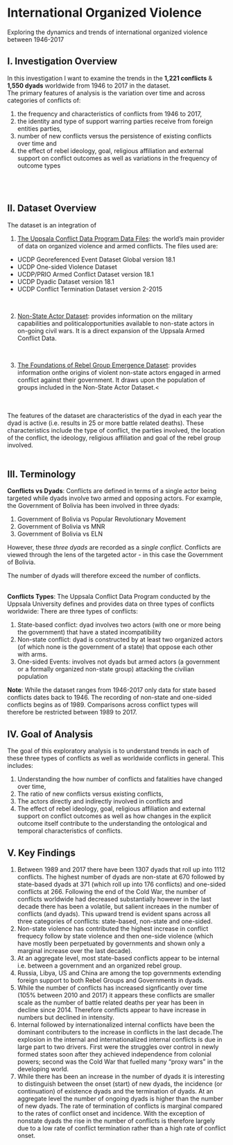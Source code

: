 # International Organized Violence
Exploring the dynamics and trends of international organized violence between 1946-2017


## I. Investigation Overview

In this investigation I want to examine the trends in the **1,221 conflicts** & **1,550 dyads** worldwide from 1946 to 2017 in the dataset. <br>
The primary features of analysis is the variation over time and across categories of conflicts of:
1. the frequency and characteristics of conflicts from 1946 to 2017, 
2. the identity and type of support warring parties receive from foreign entities parties,
3. number of new conflicts versus the persistence of existing conflicts over time and
4. the effect of rebel ideology, goal, religious affiliation and external support on conflict outcomes as well as variations in the frequency of outcome types
<br>
<br>

## II. Dataset Overview

The dataset is an integration of

1. [The Uppsala Conflict Data Program Data Files](https://ucdp.uu.se/downloads/): the world’s main provider of data on organized violence and armed conflicts. The files used are:
- UCDP Georeferenced Event Dataset Global version 18.1
- UCDP One-sided Violence Dataset
- UCDP/PRIO Armed Conflict Dataset version 18.1
- UCDP Dyadic Dataset version 18.1
- UCDP Conflict Termination Dataset version 2-2015
<br>

2. [Non-State Actor Dataset](http://ksgleditsch.com/eacd.html): provides information on the military capabilities and politicalopportunities available to non-state actors in on-going civil wars. It is a direct expansion of the Uppsala Armed Conflict Data.
<br>

3. [The Foundations of Rebel Group Emergence Dataset](https://www.jessicamaves.com/forge.html): provides information onthe origins of violent non-state actors engaged in armed conflict against their government. It draws upon the population of groups included in the Non-State Actor Dataset.<
<br>
<br>
The features of the dataset are characteristics of the dyad in each year the dyad is active (i.e. results in 25 or more battle related deaths). These characteristics include the type of conflict, the parties involved, the location of the conflict, the ideology, religious affiliation and goal of the rebel group involved.
<br>
<br>

## III. Terminology

**Conflicts vs Dyads**:
 Conflicts are defined in terms of a single actor being targeted while dyads involve two armed and opposing actors. For example, the Government of Bolivia has been involved in three dyads:
1. Government of Bolivia vs Popular Revolutionary Movement
2. Government of Bolivia vs MNR
3. Government of Bolivia vs ELN

However, these *three dyads* are recorded as a *single conflict*. Conflicts are viewed through the lens of the targeted actor - in this case the Government of Bolivia.

The number of dyads will therefore exceed the number of conflicts.
<br>
<br>

**Conflicts Types**:
The Uppsala Conflict Data Program conducted by the Uppsala University defines and provides data on three types of conflicts worldwide:
There are three types of conflicts:
1. State-based conflict: dyad involves two actors (with one or more being the government) that have a stated incompatibility
2. Non-state conflict: dyad is constructed by at least two organized actors (of which none is the government of a state) that oppose each other with arms. 
3. One-sided Events: involves not dyads but armed actors (a government or a formally organized non-state group) attacking the civilian population
   
**Note**:
While the dataset ranges from 1946-2017 only data for state based conflicts dates back to 1946. The recording of non-state and one-sided conflicts begins as of 1989. Comparisons across conflict types will therefore be restricted between 1989 to 2017.



## IV. Goal of Analysis

The goal of this exploratory analysis is to understand trends in each of these three types of conflicts as well as worldwide conflicts in general. 
This includes:
1. Understanding the how number of conflicts and fatalities have changed over time,
2. The ratio of new conflicts versus existing conflicts,
3. The actors directly and indirectly involved in conflicts and 
4. The effect of rebel ideology, goal, religious affiliation and external support on conflict outcomes as well as how changes in the explicit outcome itself contribute to the understanding the ontological and temporal characteristics of conflicts.


## V. Key Findings
1. Between 1989 and 2017 there have been 1307 dyads that roll up into 1112 conflicts. The highest number of dyads are non-state at 670 followed by state-based dyads at 371 (which roll up into 176 conflicts) and one-sided conflicts at 266. Following the end of the Cold War, the number of conflicts worldwide had decreased substantially however in the last decade there has been a volatile, but salient increaes in the number of conflicts (and dyads). This upward trend is evident spans across all three categories of conflicts: state-based, non-state and one-sided. 
2. Non-state violence has contributed the highest increase in conflict frequecy follow by state violence and then one-side violence (which have mostly been perpetuated by governments and shown only a marginal increase over the last decade). 
3. At an aggregate level, most state-based conflicts appear to be internal i.e. between a government and an organized rebel group. 
4. Russia, Libya, US and China are among the top governments extending foreign support to both Rebel Groups and Governments in dyads. 
5. While the number of conflicts has increased signficantly over time (105% between 2010 and 2017) it appears these conflicts are smaller scale as the number of battle related deaths per year has been in decline since 2014. Therefore conflicts appear to have increase in numbers but declined in intensity.
6.	Internal followed by internationalized internal conflicts have been the dominant contributers to the increase in conflicts in the last decade.The explosion in the internal and internationalized internal conflicts is due in large part to two drivers. First were the struggles over control in newly formed states soon after they achieved independence from colonial powers; second was the Cold War that fuelled many “proxy wars” in the developing world.
7.	While there has been an increase in the number of dyads it is interesting to distinguish between the onset (start) of new dyads, the incidence (or continuation) of existence dyads and the termination of dyads.	At an aggregate level the number of ongoing dyads is higher than the number of new dyads.	The rate of termination of conflicts is marginal compared to the rates of conflict onset and incidence.	With the exception of nonstate dyads the rise in the number of conflicts is therefore largely due to a low rate of conflict termination rather than a high rate of conflict onset.


